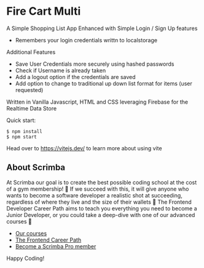 # Fire Cart Multi

A Simple Shopping List App Enhanced with Simple Login / Sign Up features

- Remembers your login credentials writtn to localstorage


Additional Features
- Save User Credentials more securely using hashed passwords
- Check if Username is already taken
- Add a logout option if the credentials are saved
- Add option to change to traditional up down list format for items (user requested)


Written in Vanilla Javascript, HTML and CSS leveraging Firebase for the Realtime Data Store

Quick start:

```
$ npm install
$ npm start
````

Head over to https://vitejs.dev/ to learn more about using vite
## About Scrimba

At Scrimba our goal is to create the best possible coding school at the cost of a gym membership! 💜
If we succeed with this, it will give anyone who wants to become a software developer a realistic shot at succeeding, regardless of where they live and the size of their wallets 🎉
The Frontend Developer Career Path aims to teach you everything you need to become a Junior Developer, or you could take a deep-dive with one of our advanced courses 🚀

- [Our courses](https://scrimba.com/allcourses)
- [The Frontend Career Path](https://scrimba.com/learn/frontend)
- [Become a Scrimba Pro member](https://scrimba.com/pricing)

Happy Coding!
